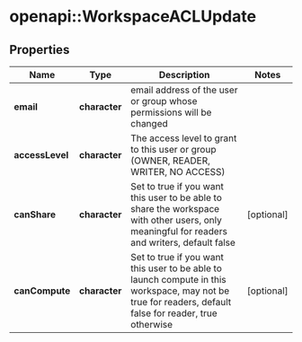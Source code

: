 # openapi::WorkspaceACLUpdate


## Properties
Name | Type | Description | Notes
------------ | ------------- | ------------- | -------------
**email** | **character** | email address of the user or group whose permissions will be changed | 
**accessLevel** | **character** | The access level to grant to this user or group (OWNER, READER, WRITER, NO ACCESS) | 
**canShare** | **character** | Set to true if you want this user to be able to share the workspace with other users, only meaningful for readers and writers, default false | [optional] 
**canCompute** | **character** | Set to true if you want this user to be able to launch compute in this workspace, may not be true for readers, default false for reader, true otherwise | [optional] 


